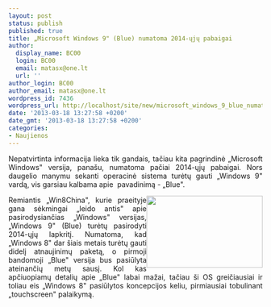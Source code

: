 ```yaml
---
layout: post
status: publish
published: true
title: „Microsoft Windows 9" (Blue) numatoma 2014-ųjų pabaigai
author:
  display_name: BC00
  login: BC00
  email: matasx@one.lt
  url: ''
author_login: BC00
author_email: matasx@one.lt
wordpress_id: 7436
wordpress_url: http://localhost/site/new/microsoft_windows_9_blue_numatoma_2014uju_pabaigai/
date: '2013-03-18 13:27:58 +0200'
date_gmt: '2013-03-18 13:27:58 +0200'
categories:
- Naujienos
---
```

<p style="text-align: justify;">
	Nepatvirtinta informacija lieka tik gandais, tačiau kita pagrindinė &bdquo;Microsoft Windows&quot; versija, pana&scaron;u, numatoma pačiai 2014-ųjų pabaigai. Nors daugelio manymu sekanti operacinė sistema turėtų gauti &bdquo;Windows 9&quot; vardą, vis garsiau kalbama apie&nbsp; pavadinimą - &bdquo;Blue&quot;.</p>
<p style="text-align: justify;">
	<img alt="" src="http://technews.lt/userfiles/win9(blue)(1).jpg" style="width: 230px; height: 143px; float: right;" />Remiantis &bdquo;Win8China&quot;, kurie praeityje gana sėkmingai &bdquo;leido antis&quot; apie pasirodysiančias &bdquo;Windows&quot; versijas, &bdquo;Windows 9&quot; (Blue) turėtų pasirodyti 2014-ųjų lapkritį. Numatoma, kad &bdquo;Windows 8&quot; dar &scaron;iais metais turėtų gauti didelį atnaujinimų paketą, o pirmoji bandomoji &bdquo;Blue&quot; versija bus pasiūlyta ateinančių metų sausį. Kol kas apčiuopiamų detalių apie &bdquo;Blue&quot; labai mažai, tačiau &scaron;i OS greičiausiai ir toliau eis &bdquo;Windows 8&quot; pasiūlytos koncepcijos keliu, pirmiausiai tobulinant &bdquo;touchscreen&quot; palaikymą.</p>
